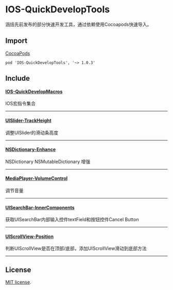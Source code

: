 # IOS-QuickDevelopTools
涵括先前发布的部分快速开发工具，通过依赖使用Cocoapods快速导入。

## Import
[CocoaPods](http://cocoapods.org)

`pod 'IOS-QuickDevelopTools', '~> 1.0.3'`

## Include

#### [IOS-QuickDevelopMacros](https://github.com/vilyever/IOS-QuickDevelopMacros) 
IOS宏指令集合
***
#### [UISlider-TrackHeight](https://github.com/vilyever/UISlider-TrackHeight) 
调整UISlider的滑动条高度
***
#### [NSDictionary-Enhance](https://github.com/vilyever/NSDictionary-Enhance) 
NSDictionary NSMutableDictionary 增强
***
#### [MediaPlayer-VolumeControl](https://github.com/vilyever/MediaPlayer-VolumeControl) 
调节音量
***
#### [UISearchBar-InnerComponents](https://github.com/vilyever/UISearchBar-InnerComponents)
获取UISearchBar内部输入控件textField和按钮控件Cancel Button
***
#### [UIScrollView-Position](https://github.com/vilyever/UIScrollView-Position)
判断UIScrollView是否在顶部/底部，添加UIScrollView滑动到底部方法
***
## License

[MIT license](LICENSE). 

